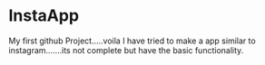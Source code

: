# InstaApp
My first github Project.....voila
I have tried to make a app similar to instagram.......its not complete but have the basic functionality.
